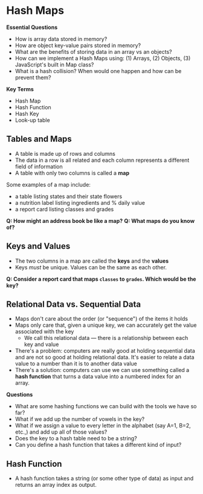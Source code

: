 # Hash Maps

**Essential Questions**
* How is array data stored in memory?
* How are object key-value pairs stored in memory?
* What are the benefits of storing data in an array vs an objects?
* How can we implement a Hash Maps using: (1) Arrays, (2) Objects, (3) JavaScript's built in Map class?
* What is a hash collision? When would one happen and how can be prevent them?

**Key Terms**
* Hash Map
* Hash Function
* Hash Key
* Look-up table

## Tables and Maps
* A table is made up of rows and columns
* The data in a row is all related and each column represents a different field of information
* A table with only two columns is called a **map**

Some examples of a map include:
* a table listing states and their state flowers
* a nutrition label listing ingredients and % daily value
* a report card listing classes and grades

**Q: How might an address book be like a map?**
**Q: What maps do you know of?**

## Keys and Values

* The two columns in a map are called the **keys** and the **values**
* Keys _must_ be unique. Values can be the same as each other.

**Q: Consider a report card that maps `classes` to `grades`. Which would be the key?**

## Relational Data vs. Sequential Data

* Maps don't care about the order (or "sequence") of the items it holds
* Maps only care that, given a unique key, we can accurately get the value associated with the key
    * We call this relational data — there is a relationship between each key and value
* There's a problem: computers are really good at holding sequential data and are not so good at holding relational data. It's easier to relate a data value to a number than it is to another data value
* There's a solution: computers can use we can use something called a **hash function** that turns a data value into a numbered index for an array.

**Questions**
* What are some hashing functions we can build with the tools we have so far? 
* What if we add up the number of vowels in the key? 
* What if we assign a value to every letter in the alphabet (say A=1, B=2, etc.,) and add up all of those values? 
* Does the key to a hash table need to be a string? 
* Can you define a hash function that takes a different kind of input?

## Hash Function

* A hash function takes a string (or some other type of data) as input and returns an array index as output. 